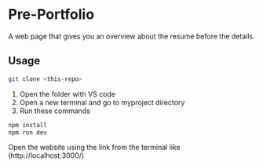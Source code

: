 # Pre-Portfolio

A web page that gives you an overview about the resume before the details.

## Usage

```bash
git clone <this-repo>
```
1. Open the folder with VS code 
2. Open a new terminal and go to myproject directory
3. Run these commands

```bash
npm install
npm run dev
```

Open the website using the link from the terminal like (http://localhost:3000/)
